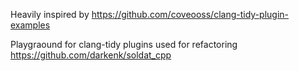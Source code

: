 Heavily inspired by https://github.com/coveooss/clang-tidy-plugin-examples

Playgraound for clang-tidy plugins used for refactoring https://github.com/darkenk/soldat_cpp
